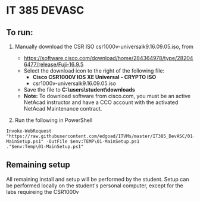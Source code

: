 # IT 385 DEVASC

## To run:
1. Manually download the CSR ISO csr1000v-universalk9.16.09.05.iso, from

    - https://software.cisco.com/download/home/284364978/type/282046477/release/Fuji-16.9.5 
    - Select the download icon to the right of the following file:
      - **Cisco CSR1000V IOS XE Universal - CRYPTO ISO**
      - csr1000v-universalk9.16.09.05.iso
    - Save the file to **C:\users\student\downloads**
	- **Note:** To download software from cisco.com, you must be an active NetAcad instructor and have a CCO account with the activated NetAcad Maintenance contract.

2. Run the following in PowerShell
```
Invoke-WebRequest "https://raw.githubusercontent.com/edgoad/ITVMs/master/IT385_DevASC/01-MainSetup.ps1" -OutFile $env:TEMP\01-MainSetup.ps1
."$env:Temp\01-MainSetup.ps1"
```

## Remaining setup
All remaining install and setup will be performed by the student. Setup can be performed locally on the student's personal computer, except for the labs requireing the CSR1000v
